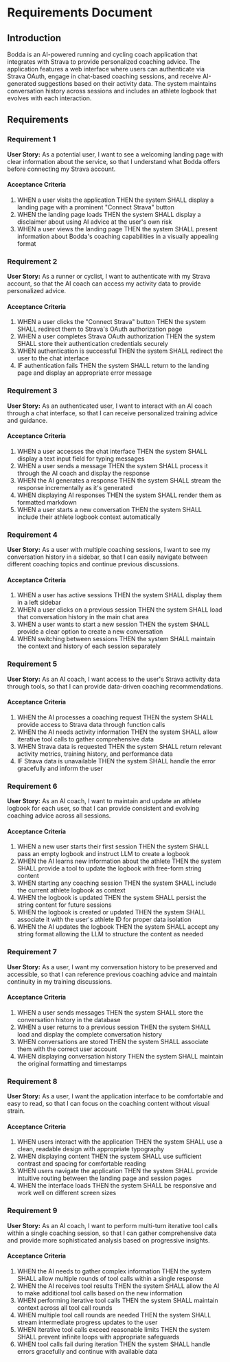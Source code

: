 # Requirements Document

## Introduction

Bodda is an AI-powered running and cycling coach application that integrates with Strava to provide personalized coaching advice. The application features a web interface where users can authenticate via Strava OAuth, engage in chat-based coaching sessions, and receive AI-generated suggestions based on their activity data. The system maintains conversation history across sessions and includes an athlete logbook that evolves with each interaction.

## Requirements

### Requirement 1

**User Story:** As a potential user, I want to see a welcoming landing page with clear information about the service, so that I understand what Bodda offers before connecting my Strava account.

#### Acceptance Criteria

1. WHEN a user visits the application THEN the system SHALL display a landing page with a prominent "Connect Strava" button
2. WHEN the landing page loads THEN the system SHALL display a disclaimer about using AI advice at the user's own risk
3. WHEN a user views the landing page THEN the system SHALL present information about Bodda's coaching capabilities in a visually appealing format

### Requirement 2

**User Story:** As a runner or cyclist, I want to authenticate with my Strava account, so that the AI coach can access my activity data to provide personalized advice.

#### Acceptance Criteria

1. WHEN a user clicks the "Connect Strava" button THEN the system SHALL redirect them to Strava's OAuth authorization page
2. WHEN a user completes Strava OAuth authorization THEN the system SHALL store their authentication credentials securely
3. WHEN authentication is successful THEN the system SHALL redirect the user to the chat interface
4. IF authentication fails THEN the system SHALL return to the landing page and display an appropriate error message

### Requirement 3

**User Story:** As an authenticated user, I want to interact with an AI coach through a chat interface, so that I can receive personalized training advice and guidance.

#### Acceptance Criteria

1. WHEN a user accesses the chat interface THEN the system SHALL display a text input field for typing messages
2. WHEN a user sends a message THEN the system SHALL process it through the AI coach and display the response
3. WHEN the AI generates a response THEN the system SHALL stream the response incrementally as it's generated
4. WHEN displaying AI responses THEN the system SHALL render them as formatted markdown
5. WHEN a user starts a new conversation THEN the system SHALL include their athlete logbook context automatically

### Requirement 4

**User Story:** As a user with multiple coaching sessions, I want to see my conversation history in a sidebar, so that I can easily navigate between different coaching topics and continue previous discussions.

#### Acceptance Criteria

1. WHEN a user has active sessions THEN the system SHALL display them in a left sidebar
2. WHEN a user clicks on a previous session THEN the system SHALL load that conversation history in the main chat area
3. WHEN a user wants to start a new session THEN the system SHALL provide a clear option to create a new conversation
4. WHEN switching between sessions THEN the system SHALL maintain the context and history of each session separately

### Requirement 5

**User Story:** As an AI coach, I want access to the user's Strava activity data through tools, so that I can provide data-driven coaching recommendations.

#### Acceptance Criteria

1. WHEN the AI processes a coaching request THEN the system SHALL provide access to Strava data through function calls
2. WHEN the AI needs activity information THEN the system SHALL allow iterative tool calls to gather comprehensive data
3. WHEN Strava data is requested THEN the system SHALL return relevant activity metrics, training history, and performance data
4. IF Strava data is unavailable THEN the system SHALL handle the error gracefully and inform the user

### Requirement 6

**User Story:** As an AI coach, I want to maintain and update an athlete logbook for each user, so that I can provide consistent and evolving coaching advice across all sessions.

#### Acceptance Criteria

1. WHEN a new user starts their first session THEN the system SHALL pass an empty logbook and instruct LLM to create a logbook
2. WHEN the AI learns new information about the athlete THEN the system SHALL provide a tool to update the logbook with free-form string content
3. WHEN starting any coaching session THEN the system SHALL include the current athlete logbook as context
4. WHEN the logbook is updated THEN the system SHALL persist the string content for future sessions
5. WHEN the logbook is created or updated THEN the system SHALL associate it with the user's athlete ID for proper data isolation
6. WHEN the AI updates the logbook THEN the system SHALL accept any string format allowing the LLM to structure the content as needed

### Requirement 7

**User Story:** As a user, I want my conversation history to be preserved and accessible, so that I can reference previous coaching advice and maintain continuity in my training discussions.

#### Acceptance Criteria

1. WHEN a user sends messages THEN the system SHALL store the conversation history in the database
2. WHEN a user returns to a previous session THEN the system SHALL load and display the complete conversation history
3. WHEN conversations are stored THEN the system SHALL associate them with the correct user account
4. WHEN displaying conversation history THEN the system SHALL maintain the original formatting and timestamps

### Requirement 8

**User Story:** As a user, I want the application interface to be comfortable and easy to read, so that I can focus on the coaching content without visual strain.

#### Acceptance Criteria

1. WHEN users interact with the application THEN the system SHALL use a clean, readable design with appropriate typography
2. WHEN displaying content THEN the system SHALL use sufficient contrast and spacing for comfortable reading
3. WHEN users navigate the application THEN the system SHALL provide intuitive routing between the landing page and session pages
4. WHEN the interface loads THEN the system SHALL be responsive and work well on different screen sizes

### Requirement 9

**User Story:** As an AI coach, I want to perform multi-turn iterative tool calls within a single coaching session, so that I can gather comprehensive data and provide more sophisticated analysis based on progressive insights.

#### Acceptance Criteria

1. WHEN the AI needs to gather complex information THEN the system SHALL allow multiple rounds of tool calls within a single response
2. WHEN the AI receives tool results THEN the system SHALL allow the AI to make additional tool calls based on the new information
3. WHEN performing iterative tool calls THEN the system SHALL maintain context across all tool call rounds
4. WHEN multiple tool call rounds are needed THEN the system SHALL stream intermediate progress updates to the user
5. WHEN iterative tool calls exceed reasonable limits THEN the system SHALL prevent infinite loops with appropriate safeguards
6. WHEN tool calls fail during iteration THEN the system SHALL handle errors gracefully and continue with available data